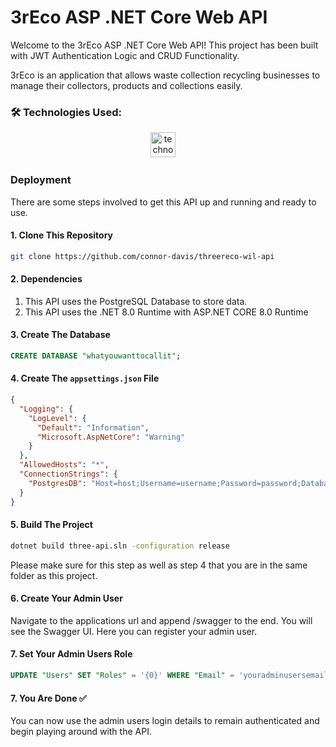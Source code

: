 
# 3rEco ASP .NET Core Web API

Welcome to the 3rEco ASP .NET Core Web API! This project has been built with JWT Authentication Logic and CRUD Functionality.

3rEco is an application that allows waste collection recycling businesses to manage their collectors, products and collections easily.

### 🛠️ Technologies Used:

<div align="center">
  <img src="https://skillicons.dev/icons?i=dotnet,visualstudio,git,github,cs,ubuntu,postgresql" height="40" alt="technologies"  />
  <img width="12" />
</div>

### Deployment

There are some steps involved to get this API up and running and ready to use.

#### 1. Clone This Repository

```bash
git clone https://github.com/connor-davis/threereco-wil-api
```

#### 2. Dependencies

1. This API uses the PostgreSQL Database to store data.
2. This API uses the .NET 8.0 Runtime with ASP.NET CORE 8.0 Runtime

#### 3. Create The Database

```sql
CREATE DATABASE "whatyouwanttocallit";
```

#### 4. Create The `appsettings.json` File

```json
{
  "Logging": {
    "LogLevel": {
      "Default": "Information",
      "Microsoft.AspNetCore": "Warning"
    }
  },
  "AllowedHosts": "*",
  "ConnectionStrings": {
    "PostgresDB": "Host=host;Username=username;Password=password;Database=whatyouwanttocallit"
  }
}
```

#### 5. Build The Project

```bash
dotnet build three-api.sln -configuration release
```

Please make sure for this step as well as step 4 that you are in the same folder as this project.

#### 6. Create Your Admin User

Navigate to the applications url and append /swagger to the end. You will see the Swagger UI. Here you can register your admin user.

#### 7. Set Your Admin Users Role

```sql
UPDATE "Users" SET "Roles" = '{0}' WHERE "Email" = 'youradminusersemail';
```

#### 7. You Are Done ✅

You can now use the admin users login details to remain authenticated and begin playing around with the API.
